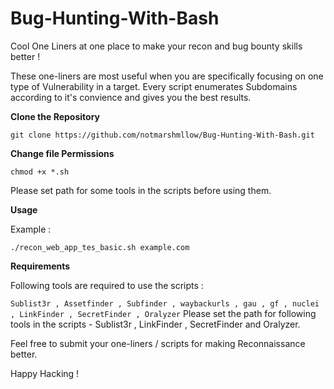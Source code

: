 # Bug-Hunting-With-Bash
Cool One Liners at one place to make your recon and bug bounty skills better !

These one-liners are most useful when you are specifically focusing on one type of Vulnerability in a target.
Every script enumerates Subdomains according to it's convience and gives you the best results.


**Clone the Repository**

`git clone https://github.com/notmarshmllow/Bug-Hunting-With-Bash.git`

**Change file Permissions**

`chmod +x *.sh`

Please set path for some tools in the scripts before using them.

**Usage**

Example :

```./recon_web_app_tes_basic.sh example.com```


**Requirements**

Following tools are required to use the scripts :


`Sublist3r , Assetfinder , Subfinder , waybackurls , gau , gf , nuclei , LinkFinder , SecretFinder , Oralyzer`
Please set the path for following tools in the scripts - Sublist3r , LinkFinder , SecretFinder and Oralyzer.

Feel free to submit your one-liners / scripts for making Reconnaissance better.


Happy Hacking !


